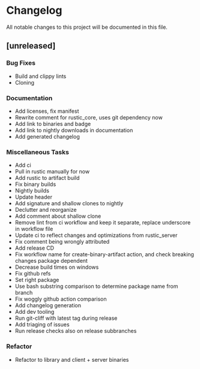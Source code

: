 # Changelog

All notable changes to this project will be documented in this file.

## [unreleased]

### Bug Fixes

- Build and clippy lints
- Cloning

### Documentation

- Add licenses, fix manifest
- Rewrite comment for rustic_core, uses git dependency now
- Add link to binaries and badge
- Add link to nightly downloads in documentation
- Add generated changelog

### Miscellaneous Tasks

- Add ci
- Pull in rustic manually for now
- Add rustic to artifact build
- Fix binary builds
- Nightly builds
- Update header
- Add signature and shallow clones to nightly
- Declutter and reorganize
- Add comment about shallow clone
- Remove lint from ci workflow and keep it separate, replace underscore in
  workflow file
- Update ci to reflect changes and optimizations from rustic_server
- Fix comment being wrongly attributed
- Add release CD
- Fix workflow name for create-binary-artifact action, and check breaking
  changes package dependent
- Decrease build times on windows
- Fix github refs
- Set right package
- Use bash substring comparison to determine package name from branch
- Fix woggly github action comparison
- Add changelog generation
- Add dev tooling
- Run git-cliff with latest tag during release
- Add triaging of issues
- Run release checks also on release subbranches

### Refactor

- Refactor to library and client + server binaries

<!-- generated by git-cliff -->
